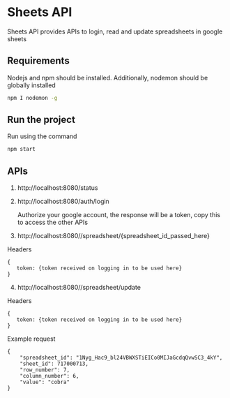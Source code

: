 # Sheets API
Sheets API provides APIs to login, read and update spreadsheets in google sheets

## Requirements

Nodejs and npm should be installed. Additionally, nodemon should be globally installed

```bash
npm I nodemon -g
```

## Run the project

Run using the command
```bash
npm start
```

## APIs
1. http://localhost:8080/status

2. http://localhost:8080/auth/login

   Authorize your google account, the response will be a token, copy this to access the other APIs

3. http://localhost:8080//spreadsheet/{spreadsheet_id_passed_here}

Headers
```
{
   token: {token received on logging in to be used here}
}
```

4. http://localhost:8080//spreadsheet/update

Headers
```
{
   token: {token received on logging in to be used here}
}
```

Example request
```
{
    "spreadsheet_id": "1Nyg_Hac9_bl24VBWXSTiEICo0MIJaGcdqQvwSC3_4kY", 
    "sheet_id": 717000713, 
    "row_number": 7,
    "column_number": 6, 
    "value": "cobra"
}
```